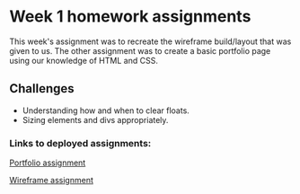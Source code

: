 # Week 1 homework assignments

<p>This week's assignment was to recreate the wireframe build/layout that was given to us. The other assignment was to create a basic portfolio page using our knowledge of HTML and CSS.</p>

## Challenges
* Understanding how and when to clear floats.
* Sizing elements and divs appropriately.

### Links to deployed assignments:
<a href="https://august-johnson.github.io/week1/portfolio/index.html">Portfolio assignment</a>

<a href="https://august-johnson.github.io/week1/wireframe/index.html">Wireframe assignment</a>
